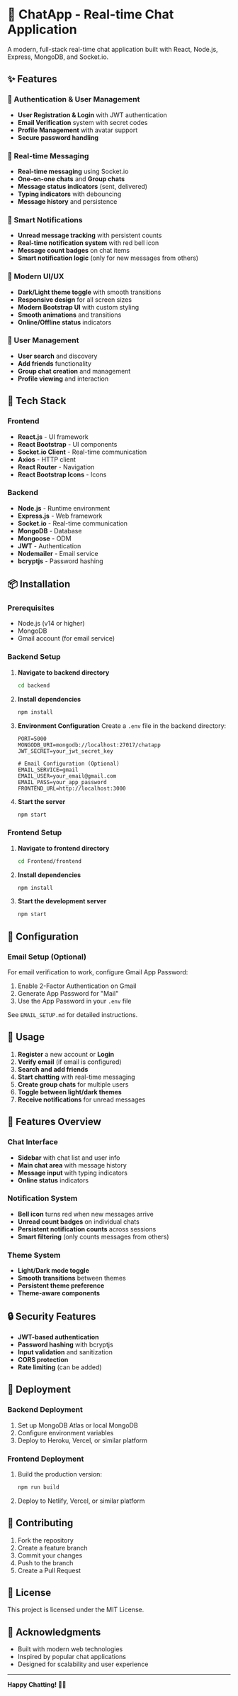 # 💬 ChatApp - Real-time Chat Application

A modern, full-stack real-time chat application built with React, Node.js, Express, MongoDB, and Socket.io.

## ✨ Features

### 🔐 Authentication & User Management
- **User Registration & Login** with JWT authentication
- **Email Verification** system with secret codes
- **Profile Management** with avatar support
- **Secure password handling**

### 💬 Real-time Messaging
- **Real-time messaging** using Socket.io
- **One-on-one chats** and **Group chats**
- **Message status indicators** (sent, delivered)
- **Typing indicators** with debouncing
- **Message history** and persistence

### 🔔 Smart Notifications
- **Unread message tracking** with persistent counts
- **Real-time notification system** with red bell icon
- **Message count badges** on chat items
- **Smart notification logic** (only for new messages from others)

### 🌙 Modern UI/UX
- **Dark/Light theme toggle** with smooth transitions
- **Responsive design** for all screen sizes
- **Modern Bootstrap UI** with custom styling
- **Smooth animations** and transitions
- **Online/Offline status** indicators

### 👥 User Management
- **User search** and discovery
- **Add friends** functionality
- **Group chat creation** and management
- **Profile viewing** and interaction

## 🚀 Tech Stack

### Frontend
- **React.js** - UI framework
- **React Bootstrap** - UI components
- **Socket.io Client** - Real-time communication
- **Axios** - HTTP client
- **React Router** - Navigation
- **React Bootstrap Icons** - Icons

### Backend
- **Node.js** - Runtime environment
- **Express.js** - Web framework
- **Socket.io** - Real-time communication
- **MongoDB** - Database
- **Mongoose** - ODM
- **JWT** - Authentication
- **Nodemailer** - Email service
- **bcryptjs** - Password hashing

## 📦 Installation

### Prerequisites
- Node.js (v14 or higher)
- MongoDB
- Gmail account (for email service)

### Backend Setup

1. **Navigate to backend directory**
   ```bash
   cd backend
   ```

2. **Install dependencies**
   ```bash
   npm install
   ```

3. **Environment Configuration**
   Create a `.env` file in the backend directory:
   ```env
   PORT=5000
   MONGODB_URI=mongodb://localhost:27017/chatapp
   JWT_SECRET=your_jwt_secret_key
   
   # Email Configuration (Optional)
   EMAIL_SERVICE=gmail
   EMAIL_USER=your_email@gmail.com
   EMAIL_PASS=your_app_password
   FRONTEND_URL=http://localhost:3000
   ```

4. **Start the server**
   ```bash
   npm start
   ```

### Frontend Setup

1. **Navigate to frontend directory**
   ```bash
   cd Frontend/frontend
   ```

2. **Install dependencies**
   ```bash
   npm install
   ```

3. **Start the development server**
   ```bash
   npm start
   ```

## 🔧 Configuration

### Email Setup (Optional)
For email verification to work, configure Gmail App Password:

1. Enable 2-Factor Authentication on Gmail
2. Generate App Password for "Mail"
3. Use the App Password in your `.env` file

See `EMAIL_SETUP.md` for detailed instructions.

## 🎯 Usage

1. **Register** a new account or **Login**
2. **Verify email** (if email is configured)
3. **Search and add friends**
4. **Start chatting** with real-time messaging
5. **Create group chats** for multiple users
6. **Toggle between light/dark themes**
7. **Receive notifications** for unread messages

## 📱 Features Overview

### Chat Interface
- **Sidebar** with chat list and user info
- **Main chat area** with message history
- **Message input** with typing indicators
- **Online status** indicators

### Notification System
- **Bell icon** turns red when new messages arrive
- **Unread count badges** on individual chats
- **Persistent notification counts** across sessions
- **Smart filtering** (only counts messages from others)

### Theme System
- **Light/Dark mode toggle**
- **Smooth transitions** between themes
- **Persistent theme preference**
- **Theme-aware components**

## 🔒 Security Features

- **JWT-based authentication**
- **Password hashing** with bcryptjs
- **Input validation** and sanitization
- **CORS protection**
- **Rate limiting** (can be added)

## 🚀 Deployment

### Backend Deployment
1. Set up MongoDB Atlas or local MongoDB
2. Configure environment variables
3. Deploy to Heroku, Vercel, or similar platform

### Frontend Deployment
1. Build the production version:
   ```bash
   npm run build
   ```
2. Deploy to Netlify, Vercel, or similar platform

## 🤝 Contributing

1. Fork the repository
2. Create a feature branch
3. Commit your changes
4. Push to the branch
5. Create a Pull Request

## 📄 License

This project is licensed under the MIT License.

## 🎉 Acknowledgments

- Built with modern web technologies
- Inspired by popular chat applications
- Designed for scalability and user experience

---

**Happy Chatting! 💬✨**

